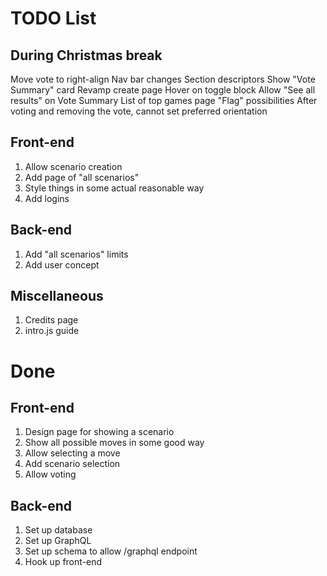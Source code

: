 # TODO List

## During Christmas break
Move vote to right-align
Nav bar changes
Section descriptors
Show "Vote Summary" card
Revamp create page
Hover on toggle block
Allow "See all results" on Vote Summary
List of top games page
"Flag" possibilities
After voting and removing the vote, cannot set preferred orientation

## Front-end

1. Allow scenario creation
2. Add page of "all scenarios"
2. Style things in some actual reasonable way
3. Add logins

## Back-end

1. Add "all scenarios" limits
2. Add user concept

## Miscellaneous

1. Credits page
2. intro.js guide

# Done

## Front-end

1. Design page for showing a scenario
2. Show all possible moves in some good way
3. Allow selecting a move
4. Add scenario selection
5. Allow voting

## Back-end

1. Set up database
2. Set up GraphQL
3. Set up schema to allow /graphql endpoint
4. Hook up front-end